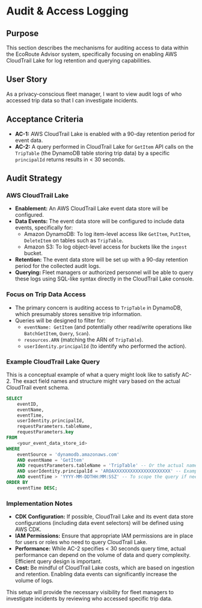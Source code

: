 # Audit & Access Logging

## Purpose
This section describes the mechanisms for auditing access to data within the EcoRoute Advisor system, specifically focusing on enabling AWS CloudTrail Lake for log retention and querying capabilities.

## User Story
As a privacy-conscious fleet manager, I want to view audit logs of who accessed trip data so that I can investigate incidents.

## Acceptance Criteria
-   **AC-1:** AWS CloudTrail Lake is enabled with a 90-day retention period for event data.
-   **AC-2:** A query performed in CloudTrail Lake for `GetItem` API calls on the `TripTable` (the DynamoDB table storing trip data) by a specific `principalId` returns results in < 30 seconds.

## Audit Strategy

### AWS CloudTrail Lake
-   **Enablement:** An AWS CloudTrail Lake event data store will be configured.
-   **Data Events:** The event data store will be configured to include data events, specifically for:
    -   Amazon DynamoDB: To log item-level access like `GetItem`, `PutItem`, `DeleteItem` on tables such as `TripTable`.
    -   Amazon S3: To log object-level access for buckets like the `ingest` bucket.
-   **Retention:** The event data store will be set up with a 90-day retention period for the collected audit logs.
-   **Querying:** Fleet managers or authorized personnel will be able to query these logs using SQL-like syntax directly in the CloudTrail Lake console.

### Focus on Trip Data Access
-   The primary concern is auditing access to `TripTable` in DynamoDB, which presumably stores sensitive trip information.
-   Queries will be designed to filter for:
    -   `eventName: GetItem` (and potentially other read/write operations like `BatchGetItem`, `Query`, `Scan`).
    -   `resources.ARN` (matching the ARN of `TripTable`).
    -   `userIdentity.principalId` (to identify who performed the action).

### Example CloudTrail Lake Query
This is a conceptual example of what a query might look like to satisfy AC-2. The exact field names and structure might vary based on the actual CloudTrail event schema.

```sql
SELECT
    eventID,
    eventName,
    eventTime,
    userIdentity.principalId,
    requestParameters.tableName,
    requestParameters.key
FROM
    <your_event_data_store_id>
WHERE
    eventSource = 'dynamodb.amazonaws.com'
    AND eventName = 'GetItem'
    AND requestParameters.tableName = 'TripTable' -- Or the actual name of the table
    AND userIdentity.principalId = 'AROAXXXXXXXXXXXXXXXXXXXXX' -- Example Principal ID
    AND eventTime > 'YYYY-MM-DDTHH:MM:SSZ' -- To scope the query if needed
ORDER BY
    eventTime DESC;
```

### Implementation Notes
-   **CDK Configuration:** If possible, CloudTrail Lake and its event data store configurations (including data event selectors) will be defined using AWS CDK.
-   **IAM Permissions:** Ensure that appropriate IAM permissions are in place for users or roles who need to query CloudTrail Lake.
-   **Performance:** While AC-2 specifies < 30 seconds query time, actual performance can depend on the volume of data and query complexity. Efficient query design is important.
-   **Cost:** Be mindful of CloudTrail Lake costs, which are based on ingestion and retention. Enabling data events can significantly increase the volume of logs.

This setup will provide the necessary visibility for fleet managers to investigate incidents by reviewing who accessed specific trip data.

